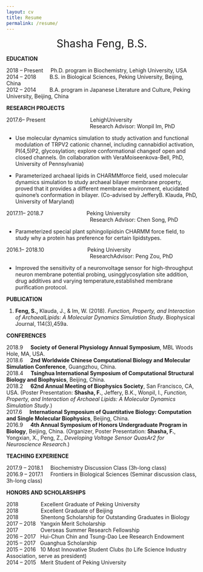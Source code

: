 ```yaml
---
layout: cv
title: Resume
permalink: /resume/
---
```


<center style="font-size: 28px"> Shasha Feng, B.S.</center>

**EDUCATION**

2018 – Present &nbsp;&nbsp;&nbsp; Ph.D. program in Biochemistry, Lehigh University, USA<br/>
2014 – 2018 &nbsp;&nbsp;&nbsp;&nbsp;&nbsp;&nbsp;&nbsp; B.S. in Biological Sciences, Peking University, Beijing, China<br/>
2012 – 2014 &nbsp;&nbsp;&nbsp;&nbsp;&nbsp;&nbsp;&nbsp; B.A. program in Japanese Literature and Culture, Peking University, Beijing, China

**RESEARCH PROJECTS**

2017.6– Present &nbsp;&nbsp;&nbsp;&nbsp;&nbsp;&nbsp;&nbsp;&nbsp;&nbsp;&nbsp;&nbsp;&nbsp;&nbsp;&nbsp;&nbsp;&nbsp;&nbsp;&nbsp;&nbsp;&nbsp;&nbsp;&nbsp;&nbsp;&nbsp;&nbsp;&nbsp;&nbsp;&nbsp; LehighUniversity<br/>
&nbsp;&nbsp;&nbsp;&nbsp;&nbsp;&nbsp;&nbsp;&nbsp;&nbsp;&nbsp;&nbsp;&nbsp;&nbsp;&nbsp;&nbsp;&nbsp;&nbsp;&nbsp;&nbsp;&nbsp;&nbsp;&nbsp;&nbsp;&nbsp;&nbsp;&nbsp;&nbsp;&nbsp;&nbsp;&nbsp;&nbsp;&nbsp;&nbsp;&nbsp;&nbsp;&nbsp;&nbsp;&nbsp;&nbsp;&nbsp;&nbsp;&nbsp;&nbsp;&nbsp;&nbsp;&nbsp;&nbsp;&nbsp;&nbsp;&nbsp;&nbsp;&nbsp;&nbsp;&nbsp;&nbsp;&nbsp;Research Advisor: Wonpil Im, PhD<br/>
* Use molecular dynamics simulation to study activation and functional modulation of TRPV2 cationic channel, including cannabidiol activation, PI(4,5)P2, glycosylation; explore conformational changeof open and closed channels. (In collaboration with VeraMoiseenkova-Bell, PhD, University of Pennsylvania)

* Parameterized archaeal lipids in CHARMMforce field, used molecular dynamics simulation to study archaeal bilayer membrane property, proved that it provides a different membrane environment, elucidated quinone’s conformation in bilayer. (Co-advised by JefferyB. Klauda, PhD, University of Maryland)

2017.11– 2018.7 &nbsp;&nbsp;&nbsp;&nbsp;&nbsp;&nbsp;&nbsp;&nbsp;&nbsp;&nbsp;&nbsp;&nbsp;&nbsp;&nbsp;&nbsp;&nbsp;&nbsp;&nbsp;&nbsp;&nbsp;&nbsp;&nbsp;&nbsp;&nbsp;&nbsp;&nbsp;&nbsp;&nbsp;Peking University<br/>
&nbsp;&nbsp;&nbsp;&nbsp;&nbsp;&nbsp;&nbsp;&nbsp;&nbsp;&nbsp;&nbsp;&nbsp;&nbsp;&nbsp;&nbsp;&nbsp;&nbsp;&nbsp;&nbsp;&nbsp;&nbsp;&nbsp;&nbsp;&nbsp;&nbsp;&nbsp;&nbsp;&nbsp;&nbsp;&nbsp;&nbsp;&nbsp;&nbsp;&nbsp;&nbsp;&nbsp;&nbsp;&nbsp;&nbsp;&nbsp;&nbsp;&nbsp;&nbsp;&nbsp;&nbsp;&nbsp;&nbsp;&nbsp;&nbsp;&nbsp;&nbsp;&nbsp;&nbsp;&nbsp;&nbsp;&nbsp;Research Advisor: Chen Song, PhD<br/>
* Parameterized special plant sphingolipidsin CHARMM force field, to study why a protein has preference for certain lipidstypes.

2016.1– 2018.10 &nbsp;&nbsp;&nbsp;&nbsp;&nbsp;&nbsp;&nbsp;&nbsp;&nbsp;&nbsp;&nbsp;&nbsp;&nbsp;&nbsp;&nbsp;&nbsp;&nbsp;&nbsp;&nbsp;&nbsp;&nbsp;&nbsp;&nbsp;&nbsp;&nbsp;&nbsp;&nbsp;&nbsp;Peking University<br/>
&nbsp;&nbsp;&nbsp;&nbsp;&nbsp;&nbsp;&nbsp;&nbsp;&nbsp;&nbsp;&nbsp;&nbsp;&nbsp;&nbsp;&nbsp;&nbsp;&nbsp;&nbsp;&nbsp;&nbsp;&nbsp;&nbsp;&nbsp;&nbsp;&nbsp;&nbsp;&nbsp;&nbsp;&nbsp;&nbsp;&nbsp;&nbsp;&nbsp;&nbsp;&nbsp;&nbsp;&nbsp;&nbsp;&nbsp;&nbsp;&nbsp;&nbsp;&nbsp;&nbsp;&nbsp;&nbsp;&nbsp;&nbsp;&nbsp;&nbsp;&nbsp;&nbsp;&nbsp;&nbsp;&nbsp;&nbsp;ResearchAdvisor: Peng Zou, PhD<br/>
* Improved the sensitivity of a neuronvoltage sensor for high-throughput neuron membrane potential probing, usingglycosylation site addition, drug additives and varying temperature,established membrane purification protocol.


**PUBLICATION**

1. **Feng, S.,** Klauda, J., & Im, W. (2018). *Function, Property, and Interaction of ArchaealLipids: A Molecular Dynamics Simulation Study*. Biophysical Journal, 114(3),459a. 

**CONFERENCES**

2018.9 &nbsp;&nbsp;&nbsp; **Society  of General Physiology Annual Symposium**, MBL Woods Hole,  MA, USA.<br/>
2018.6 &nbsp;&nbsp;&nbsp; **2nd Worldwide Chinese Computational  Biology and Molecular Simulation Conference**, Guangzhou, China.<br/>
2018.4 &nbsp;&nbsp;&nbsp; **Tsinghua International Symposium of Computational  Structural Biology and Biophysics**,   Beijing, China.<br/>
2018.2 &nbsp;&nbsp;&nbsp; **62nd Annual Meeting of Biophysics  Society**, San Francisco,  CA, USA.  (Poster  Presentation: **Shasha, F.**, Jeffery,  B.K., Wonpil, I., *Function, Property,  and Interaction of Archaeal Lipids: A Molecular Dynamics Simulation Study*.) <br/>
2017.6 &nbsp;&nbsp;&nbsp; **International  Symposium of Quantitative Biology: Computation and Single Molecular Biophysics**, Beijing, China. <br/>
2016.9 &nbsp;&nbsp;&nbsp; **4th  Annual Symposium of Honors Undergraduate Program in Biology**,  Beijing, China.   (Organizer, Poster Presentation: **Shasha, F.**, Yongxian, X., Peng, Z., *Developing Voltage Sensor QuasAr2 for  Neuroscience Research*.)

**TEACHING EXPERIENCE**

2017.9 – 2018.1 &nbsp;&nbsp;&nbsp; Biochemistry Discussion Class (3h-long class)              
2016.9 – 2017.1 &nbsp;&nbsp;&nbsp; Frontiers in Biological Sciences (Seminar  discussion class, 3h-long class)

**HONORS AND SCHOLARSHIPS**

2018 &nbsp;&nbsp;&nbsp;&nbsp;&nbsp;&nbsp;&nbsp;&nbsp;&nbsp;&nbsp;&nbsp;&nbsp;&nbsp; Excellent Graduate of Peking University <br/>
2018 &nbsp;&nbsp;&nbsp;&nbsp;&nbsp;&nbsp;&nbsp;&nbsp;&nbsp;&nbsp;&nbsp;&nbsp;&nbsp; Excellent Graduate of Beijing <br/>
2018 &nbsp;&nbsp;&nbsp;&nbsp;&nbsp;&nbsp;&nbsp;&nbsp;&nbsp;&nbsp;&nbsp;&nbsp;&nbsp; Shentong Scholarship for Outstanding Graduates in Biology <br/>
2017 – 2018 &nbsp; Yangxin Merit Scholarship  <br/>
2017 &nbsp;&nbsp;&nbsp;&nbsp;&nbsp;&nbsp;&nbsp;&nbsp;&nbsp;&nbsp;&nbsp;&nbsp;&nbsp; Overseas Summer Research Fellowship <br/>
2016 – 2017 &nbsp; Hui-Chun Chin and Tsung-Dao Lee Research Endowment <br/>
2015 – 2017 &nbsp; Guanghua Scholarship <br/>
2015 – 2016 &nbsp; 10 Most Innovative Student Clubs (to Life Science Industry Association, serve as president) <br/>
2014 – 2015 &nbsp; Merit Student of Peking University                          

